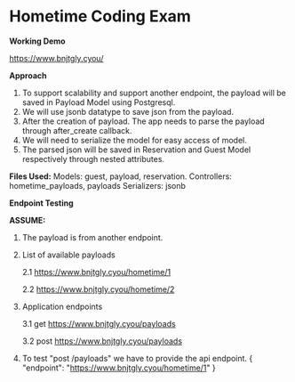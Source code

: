 # Hometime Coding Exam

**Working Demo**

https://www.bnjtgly.cyou/

**Approach**
1. To support scalability and support another endpoint, the payload will be saved in Payload Model using Postgresql. 
2. We will use jsonb datatype to save json from the payload.
3. After the creation of payload. The app needs to parse the payload through after_create callback. 
4. We will need to serialize the model for easy access of model.
5. The parsed json will be saved in Reservation and Guest Model respectively through nested attributes. 

**Files Used:**
Models: guest, payload, reservation.
Controllers: hometime_payloads, payloads
Serializers: jsonb

**Endpoint Testing**

**ASSUME:**
1.  The payload is from another endpoint.
2.  List of available payloads

    2.1 https://www.bnjtgly.cyou/hometime/1
    
    2.2 https://www.bnjtgly.cyou/hometime/2
    
3.  Application endpoints

    3.1 get https://www.bnjtgly.cyou/payloads
    
    3.2 post https://www.bnjtgly.cyou/payloads
    
4.  To test "post /payloads" we have to provide the api endpoint.
    	{
      		"endpoint": "https://www.bnjtgly.cyou/hometime/1"
	}
